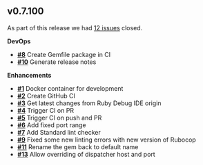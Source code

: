 ## v0.7.100


As part of this release we had [12 issues](https://github.com/corgibytes/ruby-debug-ide/milestone/1?closed=1) closed.



__DevOps__

- [__#8__](https://github.com/corgibytes/ruby-debug-ide/pull/8) Create Gemfile package in CI
- [__#10__](https://github.com/corgibytes/ruby-debug-ide/pull/10) Generate release notes

__Enhancements__

- [__#1__](https://github.com/corgibytes/ruby-debug-ide/pull/1) Docker container for development
- [__#2__](https://github.com/corgibytes/ruby-debug-ide/pull/2) Create GitHub CI
- [__#3__](https://github.com/corgibytes/ruby-debug-ide/pull/3) Get latest changes from Ruby Debug IDE origin
- [__#4__](https://github.com/corgibytes/ruby-debug-ide/pull/4) Trigger CI on PR
- [__#5__](https://github.com/corgibytes/ruby-debug-ide/pull/5) Trigger CI on push and PR
- [__#6__](https://github.com/corgibytes/ruby-debug-ide/pull/6) Add fixed port range
- [__#7__](https://github.com/corgibytes/ruby-debug-ide/pull/7) Add Standard lint checker
- [__#9__](https://github.com/corgibytes/ruby-debug-ide/pull/9) Fixed some new linting errors with new version of Rubocop
- [__#11__](https://github.com/corgibytes/ruby-debug-ide/pull/11) Rename the gem back to default name
- [__#13__](https://github.com/corgibytes/ruby-debug-ide/pull/13) Allow overriding of dispatcher host and port


